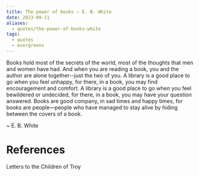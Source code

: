 ```yaml
---
title: The power of books — E. B. White
date: 2023-09-11
aliases:
  - quotes/the-power-of-books-white
tags:
  - quotes
  - evergreens
---
```

Books hold most of the secrets of the world, most of the thoughts that men and women have had. And when you are reading a book, you and the author are alone together--just the two of you. A library is a good place to go when you feel unhappy, for there, in a book, you may find encouragement and comfort. A library is a good place to go when you feel bewildered or undecided, for there, in a book, you may have your question answered. Books are good company, in sad times and happy times, for books are people—people who have managed to stay alive by hiding between the covers of a book.

~ E. B. White

# References

Letters to the Children of Troy